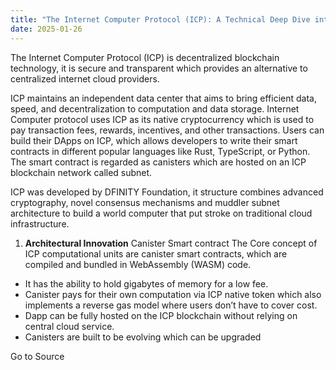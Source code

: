 ```yaml
---
title: "The Internet Computer Protocol (ICP): A Technical Deep Dive into the World Computer"
date: 2025-01-26
---
```


The Internet Computer Protocol (ICP) is decentralized blockchain technology, it is secure and transparent which provides an alternative to centralized internet cloud providers.

ICP maintains an independent data center that aims to bring efficient data, speed, and decentralization to computation and data storage. Internet Computer protocol uses ICP as its native cryptocurrency which is used to pay transaction fees, rewards, incentives, and other transactions. Users can build their DApps on ICP, which allows developers to write their smart contracts in different popular languages like Rust, TypeScript, or Python. The smart contract is regarded as canisters which are hosted on an ICP blockchain network called subnet.

ICP was developed by DFINITY Foundation, it structure combines advanced cryptography, novel consensus mechanisms and muddler subnet architecture to build a world computer that put stroke on traditional cloud infrastructure.

1. **Architectural Innovation** Canister Smart contract The Core concept of ICP computational units are canister smart contracts, which are compiled and bundled in WebAssembly (WASM) code.

- It has the ability to hold gigabytes of memory for a low fee.
- Canister pays for their own computation via ICP native token which also implements a reverse gas model where users don’t have to cover cost.
- Dapp can be fully hosted on the ICP blockchain without relying on central cloud service.
- Canisters are built to be evolving which can be upgraded

Go to Source
